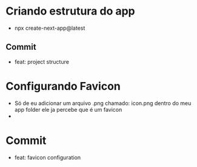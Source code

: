 # Criando estrutura do app

- npx create-next-app@latest

## Commit

- feat: project structure

# Configurando Favicon

- Só de eu adicionar um arquivo .png chamado: icon.png dentro do meu app folder ele ja percebe que é um favicon
-

# Commit

- feat: favicon configuration

